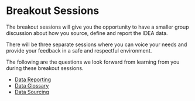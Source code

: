 # Breakout Sessions
The breakout sessions will give you the opportunity to have a smaller group discussion about how you source, define and report the IDEA data.

There will be three separate sessions where you can voice your needs and provide your feedback in a safe and respectful environment.

The following are the questions we look forward from learning from you during these breakout sessions.

- [Data Reporting](reporting.md)
- [Data Glossary](glossary.md)
- [Data Sourcing](sourcing.md)
